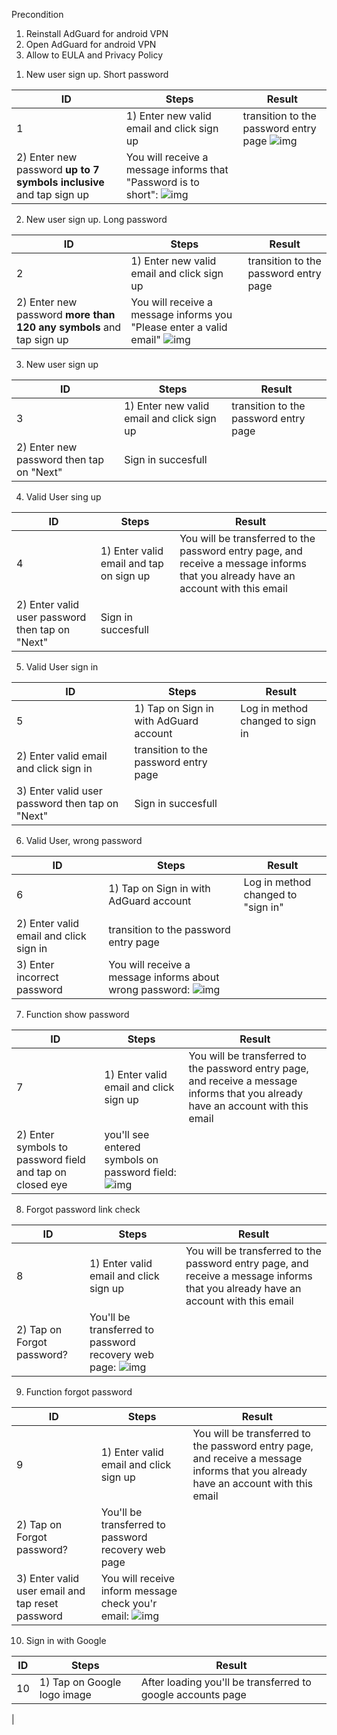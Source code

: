 Precondition
1. Reinstall AdGuard for android VPN
2. Open AdGuard for android VPN
3. Allow to EULA and Privacy Policy

1) New user sign up. Short password

ID           | Steps        | Result
------------ | ------------ | -------------
1 | 1) Enter new valid email and click sign up | transition to the password entry page ![img](https://prnt.sc/14jmwww)
  | 2) Enter new password **up to 7 symbols inclusive** and tap sign up | You will receive a message informs that "Password is to short": ![img](https://prnt.sc/14jnhc9)

2) New user sign up. Long password

ID           | Steps        | Result
------------ | ------------ | -------------
2 | 1) Enter new valid email and click sign up |  transition to the password entry page
  | 2) Enter new password **more than 120 any symbols** and tap sign up | You will receive a message informs you "Please enter a valid email" ![img](https://prnt.sc/14jonmk)

3) New user sign up

ID           | Steps        | Result
------------ | ------------ | -------------
3 | 1) Enter new valid email and click sign up | transition to the password entry page
  | 2) Enter new password then tap on "Next" | Sign in succesfull

4) Valid User sing up
 
ID           | Steps        | Result
------------ | ------------ | -------------
4 | 1) Enter valid email and tap on sign up | You will be transferred to the password entry page, and receive a message informs that you already have an account with this email
  | 2) Enter valid user password then tap on "Next" | Sign in succesfull

5) Valid User sign in

ID           | Steps        | Result
------------ | ------------ | -------------
5 |  1) Tap on Sign in with AdGuard account | Log in method changed to sign in
  |  2) Enter valid email and click sign in | transition to the password entry page
  |  3) Enter valid user password then tap on "Next" | Sign in succesfull

6) Valid User, wrong password
 
ID           | Steps        | Result
------------ | ------------ | -------------
6 | 1) Tap on Sign in with AdGuard account | Log in method changed to "sign in"
  | 2) Enter valid email and click sign in | transition to the password entry page
  | 3) Enter incorrect password | You will receive a message informs about wrong password: ![img](https://prnt.sc/14jxs6r)

7) Function show password

ID           | Steps        | Result
------------ | ------------ | -------------
7 | 1) Enter valid email and click sign up | You will be transferred to the password entry page, and receive a message informs that you already have an account with this email
  | 2) Enter symbols to password field and tap on closed eye | you'll see entered symbols on password field: ![img](https://prnt.sc/14jzwea)

8) Forgot password link check

ID           | Steps        | Result
------------ | ------------ | -------------
8 | 1) Enter valid email and click sign up | You will be transferred to the password entry page, and receive a message informs that you already have an account with this email
  | 2) Tap on Forgot password? |  You'll be transferred to password recovery web page: ![img](https://prnt.sc/14k0lbu)

9) Function forgot password

ID           | Steps        | Result
------------ | ------------ | -------------
9 | 1) Enter valid email and click sign up | You will be transferred to the password entry page, and receive a message informs that you already have an account with this email
  | 2) Tap on Forgot password? |  You'll be transferred to password recovery web page
  | 3) Enter valid user email and tap reset password | You will receive inform message check you'r email: ![img](https://prnt.sc/14k3f6a)

10) Sign in with Google

ID           | Steps        | Result
------------ | ------------ | -------------
10 | 1) Tap on Google logo image | After loading you'll be transferred to google accounts page
   |

